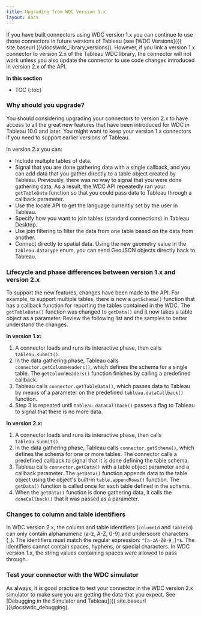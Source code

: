 ```yaml
---
title: Upgrading from WDC Version 1.x 
layout: docs
---
```


If you have built connectors using WDC version 1.x you can continue to use those connectors in future versions of Tableau (see [WDC Versions]({{ site.baseurl }}\docs\wdc_library_versions)). However, if you link a version 1.x connector to version 2.x of the Tableau WDC library, the connector will not work unless you also update the connector to use code changes introduced in version 2.x of the API.

**In this section**
* TOC
{:toc}


### Why should you upgrade?

You should considering upgrading your connectors to version 2.x to have access to all the great new features that have been introduced for WDC in Tableau 10.0 and later. You might want to keep your version 1.x connectors if you need to support earlier versions of Tableau.   

In version 2.x you can:

- Include multiple tables of data.
- Signal that you are done gathering data with a single callback, and you can add data that you gather directly to a table object created by Tableau. Previously, there was no way to signal that you were done gathering data. As a result, the WDC API repeatedly ran your `getTableData` function so that you could pass data to Tableau through a callback parameter. 
- Use the locale API to get the language currently set by the user in Tableau. 
- Specify how you want to join tables (standard connections) in Tableau Desktop. 
- Use join filtering to filter the data from one table based on the data from another. 
- Connect directly to spatial data. Using the new geometry value in the `tableau.dataType` enum, you can send GeoJSON objects directly back to Tableau.

### Lifecycle and phase differences between version 1.x and version 2.x

To support the new features, changes have been made to the API. For example, to support multiple tables, there is now a `getSchema()` function that has a callback function for reporting the tables contained in the WDC. The `getTableData()` function was changed to `getData()` and it now takes a table object as a parameter. Review the following list and the samples to better understand the changes. 

**In version 1.x:**

1. A connector loads and runs its interactive phase, then calls `tableau.submit()`.
2. In the data gathering phase, Tableau calls `connector.getColumnHeaders()`, which defines the schema for a single table. The `getColumnHeaders()` function finishes by calling a predefined callback.
3. Tableau calls `connector.getTableData()`, which passes data to Tableau by means of a parameter on the predefined `tableau.dataCallback()` function.
4. Step 3 is repeated until `tableau.dataCallback()` passes a flag to Tableau to signal that there is no more data.

**In version 2.x:**

1. A connector loads and runs its interactive phase, then calls `tableau.submit()`.
2. In the data gathering phase, Tableau calls `connector.getSchema()`, which defines the schema for one or more tables. The connector calls a predefined callback to signal that it is done defining the table schema.
3. Tableau calls `connector.getData()` with a table object parameter and a callback parameter. The `getData()` function appends data to the table object using the object's built-in `table.appendRows()` function. The `getData()` function is called once for each table defined in the schema. 
4. When the `getData()` function is done gathering data, it calls the `doneCallback()` that it was passed as a parameter.


### Changes to column and table identifiers

In WDC version 2.x, the column and table identifiers (`columnId` and `tableId`) can only contain alphanumeric (a-z, A-Z, 0-9) and underscore characters (`_`). The identifiers must match the regular expression: `^[a-zA-Z0-9_]*$`. The identifiers cannot contain spaces, hyphens, or special characters. In WDC version 1.x, the string values containing spaces were allowed to pass through. 


### Test your connector with the WDC simulator

As always, it is good practice to test your connector in the WDC version 2.x simulator to make sure you are getting the data that you expect. See [Debugging in the Simulator and Tableau]({{ site.baseurl }}\docs\wdc_debugging).

